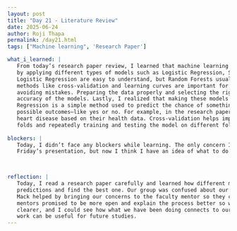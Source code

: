 ```yaml
---
layout: post
title: "Day 21 - Literature Review"
date: 2025-06-24
author: Roji Thapa
permalink: /day21.html
tags: ["Machine learning", 'Research Paper']

what_i_learned: |
   From today’s research paper review, I learned that machine learning was used to predict diseases like heart disease 
   by applying different types of models such as Logistic Regression, SVM, KNN, and Random Forests. Simple models like 
   Logistic Regression are easy to understand, but Random Forests usually give better results. I also found out that 
   methods like cross-validation and learning curves are important for checking how well these models perform and for 
   avoiding mistakes. Preparing the data properly and selecting the right features can make a big difference in the 
   accuracy of the models. Lastly, I realized that making these models easy to understand is the main focus. Logistic
   Regression is a simple method used to predict the chance of something happening, usually when there are only two 
   possible outcomes—like yes or no. For example, in the research paper, it is used to predict whether a patient has 
   heart disease based on their health data. Cross-validation helps improve accuracy by splitting the data into multiple 
   folds and repeatedly training and testing the model on different folds to get more reliable performance.
  
blockers: |
   Today, I didn’t face any blockers while learning. The only concern I had was about what we will be presenting in 
   Friday’s presentation, but now I think I have an idea of what to do.
   


reflection: |
   Today, I read a research paper carefully and learned how different machine learning methods were used to compare 
   predictions and find the best one. Our group was confused about our own research and what we were supposed to do. Dr. 
   Mack helped by bringing our concerns to the faculty mentor so they could explain the project more clearly. Our 
   mentors promised to be more open and explain the process better so we don’t feel confused. After that, things became 
   clearer, and I could see how what we have been doing connects to our research. It also helped me understand how our 
   work can be useful for future studies.
---
```

